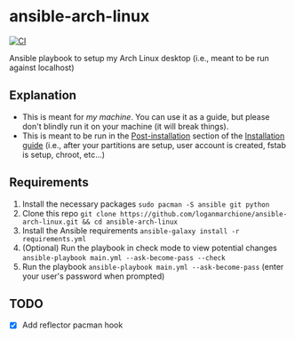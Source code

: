 # ansible-arch-linux

[![CI](https://github.com/loganmarchione/ansible-arch-linux/actions/workflows/main.yml/badge.svg)](https://github.com/loganmarchione/ansible-arch-linux/actions/workflows/main.yml)

Ansible playbook to setup my Arch Linux desktop (i.e., meant to be run against localhost)

## Explanation

* This is meant for _my machine_. You can use it as a guide, but please don't blindly run it on your machine (it will break things).
* This is meant to be run in the [Post-installation](https://wiki.archlinux.org/title/installation_guide#Post-installation) section of the [Installation guide](https://wiki.archlinux.org/title/installation_guide) (i.e., after your partitions are setup, user account is created, fstab is setup, chroot, etc...)

## Requirements

1. Install the necessary packages `sudo pacman -S ansible git python`
1. Clone this repo `git clone https://github.com/loganmarchione/ansible-arch-linux.git && cd ansible-arch-linux`
1. Install the Ansible requirements `ansible-galaxy install -r requirements.yml`
1. (Optional) Run the playbook in check mode to view potential changes `ansible-playbook main.yml --ask-become-pass --check`
1. Run the playbook `ansible-playbook main.yml --ask-become-pass` (enter your user's password when prompted)

## TODO
- [X] Add reflector pacman hook
